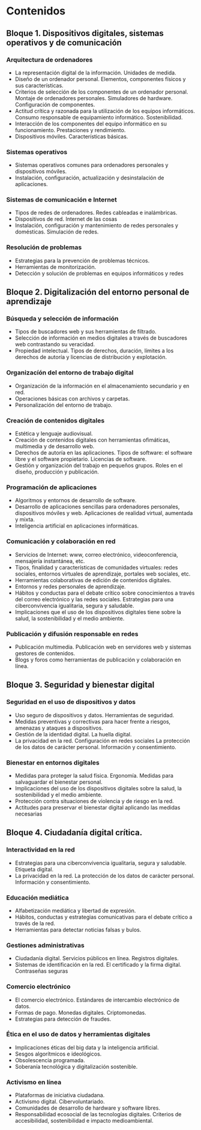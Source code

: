 # Contenidos

## Bloque 1. Dispositivos digitales, sistemas operativos y de comunicación

### Arquitectura de ordenadores

* La representación digital de la información. Unidades de medida.
* Diseño de un ordenador personal. Elementos, componentes físicos y sus características.
* Criterios de selección de los componentes de un ordenador personal. Montaje de ordenadores personales. Simuladores de hardware. Configuración de componentes.
* Actitud crítica y razonada para la utilización de los equipos informáticos. Consumo responsable de equipamiento informático. Sostenibilidad.
* Interacción de los componentes del equipo informático en su funcionamiento. Prestaciones y rendimiento.
* Dispositivos móviles. Características básicas.

### Sistemas operativos

* Sistemas operativos comunes para ordenadores personales y dispositivos móviles.
* Instalación, configuración, actualización y desinstalación de aplicaciones.

### Sistemas de comunicación e Internet

* Tipos de redes de ordenadores. Redes cableadas e inalámbricas.
* Dispositivos de red. Internet de las cosas
* Instalación, configuración y mantenimiento de redes personales y domésticas. Simulación de redes.

### Resolución de problemas

* Estrategias para la prevención de problemas técnicos.
* Herramientas de monitorización.
* Detección y solución de problemas en equipos informáticos y redes

## Bloque 2. Digitalización del entorno personal de aprendizaje

### Búsqueda y selección de información

* Tipos de buscadores web y sus herramientas de filtrado.
* Selección de información en medios digitales a través de buscadores web
contrastando su veracidad.
* Propiedad intelectual. Tipos de derechos, duración, límites a los derechos de
autoría y licencias de distribución y explotación.


### Organizacíón del entorno de trabajo digital

* Organización de la información en el almacenamiento secundario y en red.
* Operaciones básicas con archivos y carpetas.
* Personalización del entorno de trabajo.

### Creación de contenidos digitales

* Estética y lenguaje audiovisual.
* Creación de contenidos digitales con herramientas ofimáticas, multimedia y de
desarrollo web.
* Derechos de autoría en las aplicaciones. Tipos de software: el software libre y el
software propietario. Licencias de software.
* Gestión y organización del trabajo en pequeños grupos. Roles en el diseño,
producción y publicación.

### Programación de aplicaciones

* Algoritmos y entornos de desarrollo de software.
* Desarrollo de aplicaciones sencillas para ordenadores personales, dispositivos
móviles y web. Aplicaciones de realidad virtual, aumentada y mixta.
* Inteligencia artificial en aplicaciones informáticas.

### Comunicación y colaboración en red

* Servicios de Internet: www, correo electrónico, videoconferencia, mensajería
instantánea, etc.
* Tipos, finalidad y características de comunidades virtuales: redes sociales, entornos virtuales de aprendizaje, portales web sociales, etc.
* Herramientas colaborativas de edición de contenidos digitales.
* Entornos y redes personales de aprendizaje.
* Hábitos y conductas para el debate crítico sobre conocimientos a través del correo
electrónico y las redes sociales. Estrategias para una ciberconvivencia igualitaria,
segura y saludable.
* Implicaciones que el uso de los dispositivos digitales tiene sobre la salud, la sostenibilidad y el medio ambiente.

### Publicación y difusión responsable en redes

* Publicación multimedia. Publicación web en servidores web y sistemas gestores de
contenidos.
* Blogs y foros como herramientas de publicación y colaboración en línea.

## Bloque 3. Seguridad y bienestar digital

### Seguridad en el uso de dispositivos y datos

* Uso seguro de dispositivos y datos. Herramientas de seguridad.
* Medidas preventivas y correctivas para hacer frente a riesgos, amenazas y ataques
a dispositivos.
* Gestión de la identidad digital. La huella digital.
* La privacidad en la red. Configuración en redes sociales La protección de los datos
de carácter personal. Información y consentimiento.

### Bienestar en entornos digitales

* Medidas para proteger la salud física. Ergonomía. Medidas para salvaguardar el
bienestar personal.
* Implicaciones del uso de los dispositivos digitales sobre la salud, la sostenibilidad y
el medio ambiente.
* Protección contra situaciones de violencia y de riesgo en la red.
* Actitudes para preservar el bienestar digital aplicando las medidas necesarias

## Bloque 4. Ciudadanía digital crítica.

### Interactividad en la red

* Estrategias para una ciberconvivencia igualitaria, segura y saludable. Etiqueta
digital.
* La privacidad en la red. La protección de los datos de carácter personal. Información y consentimiento.

### Educación mediática

* Alfabetización mediática y libertad de expresión.
* Hábitos, conductas y estrategias comunicativas para el debate crítico a través de la red.
* Herramientas para detectar noticias falsas y bulos.

### Gestiones administrativas

* Ciudadanía digital. Servicios públicos en línea. Registros digitales.
* Sistemas de identificación en la red. El certificado y la firma digital. Contraseñas
seguras

### Comercio electrónico

* El comercio electrónico. Estándares de intercambio electrónico de datos.
* Formas de pago. Monedas digitales. Criptomonedas.
* Estrategias para detección de fraudes.

### Ética en el uso de datos y herramientas digitales

* Implicaciones éticas del big data y la inteligencia artificial.
* Sesgos algorítmicos e ideológicos.
* Obsolescencia programada.
* Soberanía tecnológica y digitalización sostenible.

### Activismo en línea

* Plataformas de iniciativa ciudadana.
* Activismo digital. Cibervoluntariado.
* Comunidades de desarrollo de hardware y software libres.
* Responsabilidad ecosocial de las tecnologías digitales. Criterios de accesibilidad, sostenibilidad e impacto medioambiental.
